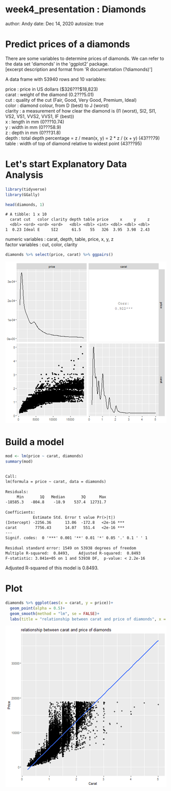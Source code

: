 week4_presentation : Diamonds
========================================================
author: Andy
date: Dec 14, 2020
autosize: true


Predict prices of a diamonds
========================================================
  
  
There are some variables to determine prices of diamonds. We can refer to the data set 'diamonds' in the 'ggplot2' package.  
[excerpt description and format from 'R documentation (?diamonds)']    

  
A data frame with 53940 rows and 10 variables:

price   : price in US dollars (\$326???\$18,823)  
carat   : weight of the diamond (0.2???5.01)  
cut     : quality of the cut (Fair, Good, Very Good, Premium, Ideal)  
color   : diamond colour, from D (best) to J (worst)  
clarity : a measurement of how clear the diamond is (I1 (worst), SI2, SI1, VS2, VS1, VVS2, VVS1, IF (best))  
x       : length in mm (0???10.74)  
y       : width in mm (0???58.9)  
z       : depth in mm (0???31.8)  
depth   : total depth percentage = z / mean(x, y) = 2 * z / (x + y) (43???79)  
table   : width of top of diamond relative to widest point (43???95)  


Let's start Explanatory Data Analysis
========================================================


```r
library(tidyverse)
library(GGally)
```


```r
head(diamonds, 1)
```

```
# A tibble: 1 x 10
  carat cut   color clarity depth table price     x     y     z
  <dbl> <ord> <ord> <ord>   <dbl> <dbl> <int> <dbl> <dbl> <dbl>
1  0.23 Ideal E     SI2      61.5    55   326  3.95  3.98  2.43
```

  numeric variables : carat, depth, table, price, x, y, z  
  factor  variables : cut, color, clarity  


```r
diamonds %>% select(price, carat) %>% ggpairs()
```

![plot of chunk unnamed-chunk-3](week4_presentation-figure/unnamed-chunk-3-1.png)


Build a model
========================================================


```r
mod <- lm(price ~ carat, diamonds)
summary(mod)
```

```

Call:
lm(formula = price ~ carat, data = diamonds)

Residuals:
     Min       1Q   Median       3Q      Max 
-18585.3   -804.8    -18.9    537.4  12731.7 

Coefficients:
            Estimate Std. Error t value Pr(>|t|)    
(Intercept) -2256.36      13.06  -172.8   <2e-16 ***
carat        7756.43      14.07   551.4   <2e-16 ***
---
Signif. codes:  0 '***' 0.001 '**' 0.01 '*' 0.05 '.' 0.1 ' ' 1

Residual standard error: 1549 on 53938 degrees of freedom
Multiple R-squared:  0.8493,	Adjusted R-squared:  0.8493 
F-statistic: 3.041e+05 on 1 and 53938 DF,  p-value: < 2.2e-16
```
Adjusted R-squared of this model is 0.8493.  


Plot
========================================================


```r
diamonds %>% ggplot(aes(x = carat, y = price))+
  geom_point(alpha = 0.5)+
  geom_smooth(method = "lm", se = FALSE)+
  labs(title = "relationship between carat and price of diamonds", x = "Carat", y = "Price")
```

![plot of chunk unnamed-chunk-5](week4_presentation-figure/unnamed-chunk-5-1.png)




